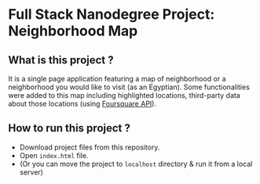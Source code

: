 # Full Stack Nanodegree Project: Neighborhood Map

## What is this project ?
It is a single page application featuring a map of neighborhood or a neighborhood you would like to visit (as an  Egyptian). Some functionalities were added to this map including highlighted locations, third-party data about those locations (using [Foursquare API](https://developer.foursquare.com/)).

## How to run this project ?
- Download project files from this repository.
- Open `index.html` file.
- (Or you can move the project to `localhost` directory & run it from a local server)
